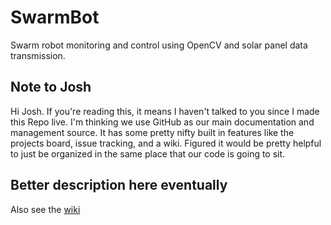 # SwarmBot
Swarm robot monitoring and control using OpenCV and solar panel data transmission.

## Note to Josh
Hi Josh. If you're reading this, it means I haven't talked to you since I made this Repo live. I'm thinking we use GitHub as our main documentation and management source. It has some pretty nifty built in features like the projects board, issue tracking, and a wiki. Figured it would be pretty helpful to just be organized in the same place that our code is going to sit. 

## Better description here eventually
Also see the [wiki](https://github.com/behollan/SwarmBot/wiki)
